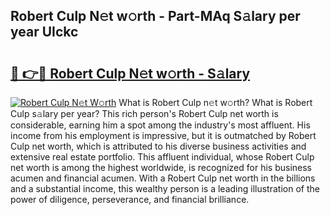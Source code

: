## Robert Culp N𝚎t w𝚘rth - Part-MAq S𝚊lary per year UIckc

# <h2><a href="http://gc50ljr.nevu.top/?p=Robert+Culp">🔗 👉🔴 Robert Culp N𝚎t w𝚘rth - S𝚊lary</a></h2>

[![Robert Culp N𝚎t W𝚘rth](https://i.imgur.com/Oavwk0R.jpeg)](http://gc50ljr.nevu.top/?p=Robert+Culp)
What is Robert Culp n𝚎t w𝚘rth? What is Robert Culp s𝚊lary per year?
This rich person's Robert Culp net worth is considerable, earning him a spot among the industry's most affluent. His income from his employment is impressive, but it is outmatched by Robert Culp net worth, which is attributed to his diverse business activities and extensive real estate portfolio. This affluent individual, whose Robert Culp net worth is among the highest worldwide, is recognized for his business acumen and financial acumen. With a Robert Culp net worth in the billions and a substantial income, this wealthy person is a leading illustration of the power of diligence, perseverance, and financial brilliance.
